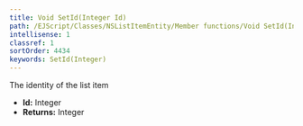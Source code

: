 ```yaml
---
title: Void SetId(Integer Id)
path: /EJScript/Classes/NSListItemEntity/Member functions/Void SetId(Integer p_0)
intellisense: 1
classref: 1
sortOrder: 4434
keywords: SetId(Integer)
---
```



The identity of the list item



* **Id:** Integer
* **Returns:** Integer


